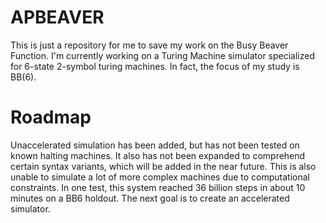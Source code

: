 # APBEAVER
This is just a repository for me to save my work on the Busy Beaver Function. I'm currently working on a Turing Machine simulator specialized for 6-state 2-symbol turing machines. In fact, the focus of my study is BB(6).

# Roadmap
Unaccelerated simulation has been added, but has not been tested on known halting machines. It also has not been expanded to comprehend certain syntax variants, which will be added in the near future. This is also unable to simulate a lot of more complex machines due to computational constraints. In one test, this system reached 36 billion steps in about 10 minutes on a BB6 holdout. The next goal is to create an accelerated simulator.